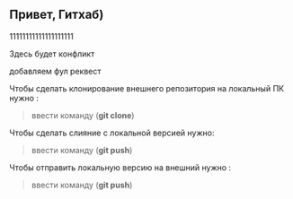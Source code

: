 ## Привет, Гитхаб)

11111111111111111111

Здесь будет конфликт

добавляем фул реквест

Чтобы сделать клонирование внешнего репозитория на локальный ПК нужно :
> ввести команду (**git clone**)

Чтобы сделать слияние с локальной версией нужно:
> ввести команду (**git push**)

Чтобы отправить локальную версию на внешний нужно :
> ввести команду (**git push**)
